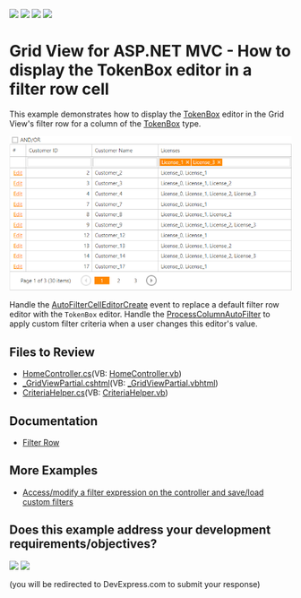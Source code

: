 <!-- default badges list -->
![](https://img.shields.io/endpoint?url=https://codecentral.devexpress.com/api/v1/VersionRange/253792317/19.2.6%2B)
[![](https://img.shields.io/badge/Open_in_DevExpress_Support_Center-FF7200?style=flat-square&logo=DevExpress&logoColor=white)](https://supportcenter.devexpress.com/ticket/details/T878022)
[![](https://img.shields.io/badge/📖_How_to_use_DevExpress_Examples-e9f6fc?style=flat-square)](https://docs.devexpress.com/GeneralInformation/403183)
[![](https://img.shields.io/badge/💬_Leave_Feedback-feecdd?style=flat-square)](#does-this-example-address-your-development-requirementsobjectives)
<!-- default badges end -->
# Grid View for ASP.NET MVC - How to display the TokenBox editor in a filter row cell

This example demonstrates how to display the [TokenBox](https://docs.devexpress.com/AspNetMvc/16412/components/data-editors-extensions/tokenbox) editor in the Grid View's filter row for a column of the [TokenBox](https://docs.devexpress.com/AspNetMvc/DevExpress.Web.Mvc.MVCxGridViewColumnType) type.

![TokenBox Editor in Filter Row](result.png)

Handle the [AutoFilterCellEditorCreate](https://docs.devexpress.com/AspNet/DevExpress.Web.Mvc.GridViewSettings.AutoFilterCellEditorCreate) event to replace a default filter row editor with the `TokenBox` editor. Handle the [ProcessColumnAutoFilter](https://docs.devexpress.com/AspNet/DevExpress.Web.Mvc.GridViewSettings.ProcessColumnAutoFilter) to apply custom filter criteria when a user changes this editor's value.

## Files to Review

* [HomeController.cs](./CS/WebApplication1/Controllers/HomeController.cs)(VB: [HomeController.vb](./VB/WebApplication1/Controllers/HomeController.vb))
* [_GridViewPartial.cshtml](./CS/WebApplication1/Views/Home/_GridViewPartial.cshtml)(VB: [_GridViewPartial.vbhtml](./VB/WebApplication1/Views/Home/_GridViewPartial.vbhtml))
* [CriteriaHelper.cs](./CS/WebApplication1/Code/CriteriaHelper.cs)(VB: [CriteriaHelper.vb](./VB/WebApplication1/Code/CriteriaHelper.vb))

## Documentation

- [Filter Row](https://docs.devexpress.com/AspNetMvc/120472/components/grid-view/data-shaping-and-manipulation/filtering/filter-row)

## More Examples

- [Access/modify a filter expression on the controller and save/load custom filters](https://github.com/DevExpress-Examples/asp-net-mvc-grid-access-and-modify-filter-expressions)
<!-- feedback -->
## Does this example address your development requirements/objectives?

[<img src="https://www.devexpress.com/support/examples/i/yes-button.svg"/>](https://www.devexpress.com/support/examples/survey.xml?utm_source=github&utm_campaign=GridView-for-MVC-How-to-use-the-Tokenbox-control-to-filter-a-TokenBox-column-in-a-Filter-Row&~~~was_helpful=yes) [<img src="https://www.devexpress.com/support/examples/i/no-button.svg"/>](https://www.devexpress.com/support/examples/survey.xml?utm_source=github&utm_campaign=GridView-for-MVC-How-to-use-the-Tokenbox-control-to-filter-a-TokenBox-column-in-a-Filter-Row&~~~was_helpful=no)

(you will be redirected to DevExpress.com to submit your response)
<!-- feedback end -->
